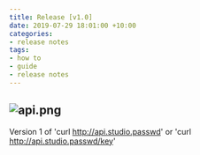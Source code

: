 ```yaml
---
title: Release [v1.0]
date: 2019-07-29 18:01:00 +10:00
categories:
- release notes
tags:
- how to
- guide
- release notes
---
```


![api.png](/uploads/api.png) 
---
Version 1 of
'curl http://api.studio.passwd'
or 
'curl http://api.studio.passwd/key'